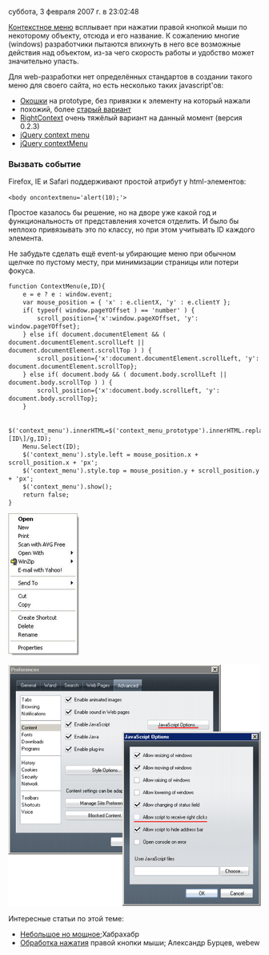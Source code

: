 суббота, 3 февраля 2007 г. в 23:02:48

[Контекстное меню](http://en.wikipedia.org/wiki/Context_menu) всплывает при нажатии правой кнопкой мыши по некоторому объекту, отсюда и его название. К сожалению многие (windows) разработчики пытаются впихнуть в него все возможные действия над объектом, из-за чего скорость работы и удобство может значительно упасть.

Для web-разработки нет определённых стандартов в создании такого меню для своего сайта, но есть несколько таких javascript'ов:

- [Окошки](http://www.ajaxline.com//node/338) на prototype, без привязки к элементу на который нажали
- похожий, более [старый вариант](http://www.webmonkey.com/webmonkey/05/10/index4a_page6.html?tw=programming)
- [RightContext](http://www.harelmalka.com/rightcontext/) очень тяжёлый вариант на данный момент (версия 0.2.3)
- [jQuery context menu](http://abeautifulsite.net/notebook_files/80/demo/jqueryContextMenu.html)
- [jQuery contextMenu](http://medialize.github.com/jQuery-contextMenu/index.html)

### Вызвать событие

Firefox, IE и Safari поддерживают простой атрибут у html-элементов:

`<body oncontextmenu='alert(10);'>`

Простое казалось бы решение, но на дворе уже какой год и функциональность от представления хочется отделить. И было бы неплохо привязывать это по классу, но при этом учитывать ID каждого элемента.

  
Не забудьте сделать ещё event-ы убирающие меню при обычном щелчке по пустому месту, при минимизации страницы или потери фокуса.

```
function ContextMenu(e,ID){ 
    e = e ? e : window.event;  
    var mouse_position = { 'x' : e.clientX, 'y' : e.clientY };  
    if( typeof( window.pageYOffset ) == 'number' ) {
        scroll_position={'x':window.pageXOffset, 'y': window.pageYOffset};  
    } else if( document.documentElement && ( document.documentElement.scrollLeft || document.documentElement.scrollTop ) ) {  
        scroll_position={'x':document.documentElement.scrollLeft, 'y': document.documentElement.scrollTop}; 
    } else if( document.body && ( document.body.scrollLeft || document.body.scrollTop ) ) {  
        scroll_position={'x':document.body.scrollLeft, 'y': document.body.scrollTop}; 
    }

    $('context_menu').innerHTML=$('context_menu_prototype').innerHTML.replace(/\[ID\]/g,ID);  
    Menu.Select(ID);
    $('context_menu').style.left = mouse_position.x + scroll_position.x + 'px';  
    $('context_menu').style.top = mouse_position.y + scroll_position.y + 'px';  
    $('context_menu').show();
    return false; 
}
```

![](img/Pasted%20image%2020241016183346.png)

![](img/Pasted%20image%2020241016183353.png)

Интересные статьи по этой теме:

- [Небольшое но мощное](http://habrahabr.ru/blogs/javascript/43111/);Хабрахабр
- [Обработка нажатия](http://webew.ru/articles/180.webew) правой кнопки мыши; Александр Бурцев, webew